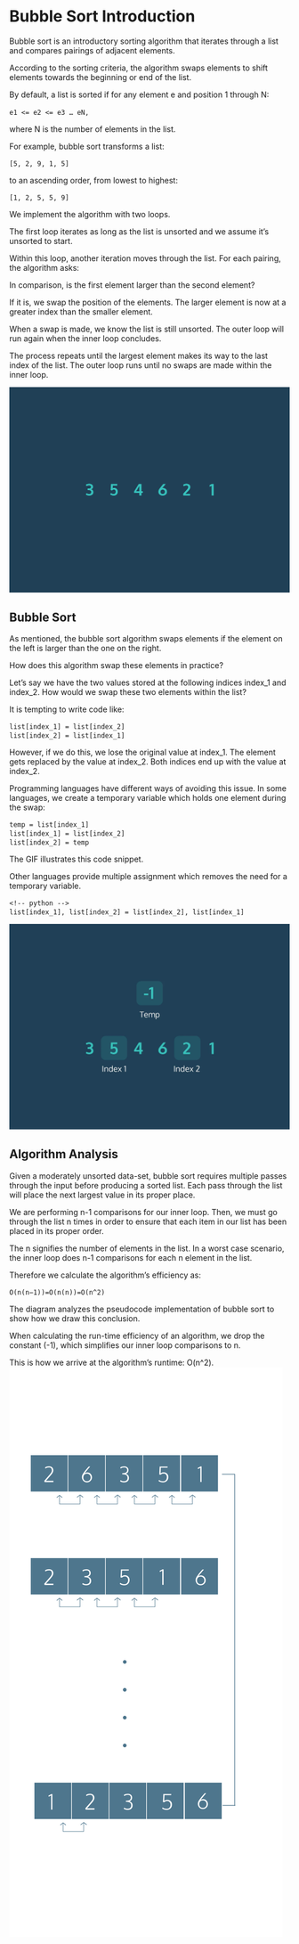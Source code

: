 # Bubble Sort Introduction

Bubble sort is an introductory sorting algorithm that iterates through a list and compares pairings of adjacent elements.

According to the sorting criteria, the algorithm swaps elements to shift elements towards the beginning or end of the list.

By default, a list is sorted if for any element e and position 1 through N:

`e1 <= e2 <= e3 … eN,`

 where N is the number of elements in the list.

For example, bubble sort transforms a list:

```
[5, 2, 9, 1, 5]
```

to an ascending order, from lowest to highest:

```
[1, 2, 5, 5, 9]
```

We implement the algorithm with two loops.

The first loop iterates as long as the list is unsorted and we assume it’s unsorted to start.

Within this loop, another iteration moves through the list. For each pairing, the algorithm asks:

In comparison, is the first element larger than the second element?

If it is, we swap the position of the elements. The larger element is now at a greater index than the smaller element.

When a swap is made, we know the list is still unsorted. The outer loop will run again when the inner loop concludes.

The process repeats until the largest element makes its way to the last index of the list. The outer loop runs until no swaps are made within the inner loop.

![BubbleSort](./BubbleSort.gif)

## Bubble Sort

As mentioned, the bubble sort algorithm swaps elements if the element on the left is larger than the one on the right.

How does this algorithm swap these elements in practice?

Let’s say we have the two values stored at the following indices index_1 and index_2. How would we swap these two elements within the list?

It is tempting to write code like:

```
list[index_1] = list[index_2]
list[index_2] = list[index_1]
```

However, if we do this, we lose the original value at index_1. The element gets replaced by the value at index_2. Both indices end up with the value at index_2.

Programming languages have different ways of avoiding this issue. In some languages, we create a temporary variable which holds one element during the swap:

```
temp = list[index_1]
list[index_1] = list[index_2]
list[index_2] = temp
```

The GIF illustrates this code snippet.

Other languages provide multiple assignment which removes the need for a temporary variable.

```
<!-- python -->
list[index_1], list[index_2] = list[index_2], list[index_1]
```

![swap](./swap.webp)

## Algorithm Analysis

Given a moderately unsorted data-set, bubble sort requires multiple passes through the input before producing a sorted list. Each pass through the list will place the next largest value in its proper place.

We are performing n-1 comparisons for our inner loop. Then, we must go through the list n times in order to ensure that each item in our list has been placed in its proper order.

The n signifies the number of elements in the list. In a worst case scenario, the inner loop does n-1 comparisons for each n element in the list.

Therefore we calculate the algorithm’s efficiency as:

```
O(n(n−1))=O(n(n))=O(n^2)
```

The diagram analyzes the pseudocode implementation of bubble sort to show how we draw this conclusion.

When calculating the run-time efficiency of an algorithm, we drop the constant (-1), which simplifies our inner loop comparisons to n.

This is how we arrive at the algorithm’s runtime: O(n^2).
![Sorting_Course_Efficiency_Diagram_1](./Sorting_Course_Efficiency_Diagram_1.svg)
